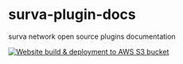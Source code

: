 # surva-plugin-docs

surva network open source plugins documentation

[![Website build & deployment to AWS S3 bucket](https://github.com/survanetwork/surva-plugin-docs/actions/workflows/deploy-to-s3.yml/badge.svg)](https://github.com/survanetwork/surva-plugin-docs/actions/workflows/deploy-to-s3.yml)
